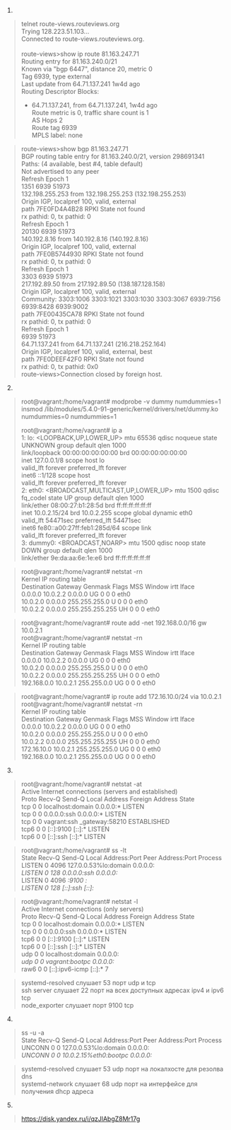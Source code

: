 1. 

>telnet route-views.routeviews.org</br>
>Trying 128.223.51.103...</br>
>Connected to route-views.routeviews.org.</br>
></br>
>route-views>show ip route 81.163.247.71</br>
>Routing entry for 81.163.240.0/21</br>
>  Known via "bgp 6447", distance 20, metric 0</br>
>  Tag 6939, type external</br>
>  Last update from 64.71.137.241 1w4d ago</br>
>  Routing Descriptor Blocks:</br>
>  * 64.71.137.241, from 64.71.137.241, 1w4d ago</br>
>      Route metric is 0, traffic share count is 1</br>
>      AS Hops 2</br>
>      Route tag 6939</br>
>      MPLS label: none</br>

>route-views>show bgp 81.163.247.71</br>
>BGP routing table entry for 81.163.240.0/21, version 298691341</br>
>Paths: (4 available, best #4, table default)</br>
>  Not advertised to any peer</br>
>  Refresh Epoch 1</br>
>  1351 6939 51973</br>
>    132.198.255.253 from 132.198.255.253 (132.198.255.253)</br>
>      Origin IGP, localpref 100, valid, external</br>
>      path 7FE0FD4A4B28 RPKI State not found</br>
>      rx pathid: 0, tx pathid: 0</br>
>  Refresh Epoch 1</br>
>  20130 6939 51973</br>
>    140.192.8.16 from 140.192.8.16 (140.192.8.16)</br>
>      Origin IGP, localpref 100, valid, external</br>
>      path 7FE0B5744930 RPKI State not found</br>
>      rx pathid: 0, tx pathid: 0</br>
>  Refresh Epoch 1</br>
>  3303 6939 51973</br>
>    217.192.89.50 from 217.192.89.50 (138.187.128.158)</br>
>      Origin IGP, localpref 100, valid, external</br>
>      Community: 3303:1006 3303:1021 3303:1030 3303:3067 6939:7156 6939:8428 6939:9002</br>
>      path 7FE00435CA78 RPKI State not found</br>
>      rx pathid: 0, tx pathid: 0</br>
>  Refresh Epoch 1</br>
>  6939 51973</br>
>    64.71.137.241 from 64.71.137.241 (216.218.252.164)</br>
>      Origin IGP, localpref 100, valid, external, best</br>
>      path 7FE0DEEF42F0 RPKI State not found</br>
>      rx pathid: 0, tx pathid: 0x0</br>
>route-views>Connection closed by foreign host.</br>


2.

>root@vagrant:/home/vagrant# modprobe -v dummy numdummies=1</br>
>insmod /lib/modules/5.4.0-91-generic/kernel/drivers/net/dummy.ko numdummies=0 numdummies=1</br>
>
>root@vagrant:/home/vagrant# ip a</br>
>1: lo: <LOOPBACK,UP,LOWER_UP> mtu 65536 qdisc noqueue state UNKNOWN group default qlen 1000</br>
>    link/loopback 00:00:00:00:00:00 brd 00:00:00:00:00:00</br>
>    inet 127.0.0.1/8 scope host lo</br>
>       valid_lft forever preferred_lft forever</br>
>    inet6 ::1/128 scope host</br>
>       valid_lft forever preferred_lft forever</br>
>2: eth0: <BROADCAST,MULTICAST,UP,LOWER_UP> mtu 1500 qdisc fq_codel state UP group default qlen 1000</br>
>    link/ether 08:00:27:b1:28:5d brd ff:ff:ff:ff:ff:ff</br>
>    inet 10.0.2.15/24 brd 10.0.2.255 scope global dynamic eth0</br>
>       valid_lft 54471sec preferred_lft 54471sec</br>
>    inet6 fe80::a00:27ff:feb1:285d/64 scope link</br>
>       valid_lft forever preferred_lft forever</br>
>3: dummy0: <BROADCAST,NOARP> mtu 1500 qdisc noop state DOWN group default qlen 1000</br>
>    link/ether 9e:da:aa:6e:1e:e6 brd ff:ff:ff:ff:ff:ff</br>


>root@vagrant:/home/vagrant# netstat -rn</br>
>Kernel IP routing table</br>
>Destination     Gateway         Genmask         Flags   MSS Window  irtt Iface</br>
>0.0.0.0         10.0.2.2        0.0.0.0         UG        0 0          0 eth0</br>
>10.0.2.0        0.0.0.0         255.255.255.0   U         0 0          0 eth0</br>
>10.0.2.2        0.0.0.0         255.255.255.255 UH        0 0          0 eth0</br>

>root@vagrant:/home/vagrant# route add -net 192.168.0.0/16 gw 10.0.2.1</br>
>root@vagrant:/home/vagrant# netstat -rn</br>
>Kernel IP routing table</br>
>Destination     Gateway         Genmask         Flags   MSS Window  irtt Iface</br>
>0.0.0.0         10.0.2.2        0.0.0.0         UG        0 0          0 eth0</br>
>10.0.2.0        0.0.0.0         255.255.255.0   U         0 0          0 eth0</br>
>10.0.2.2        0.0.0.0         255.255.255.255 UH        0 0          0 eth0</br>
>192.168.0.0     10.0.2.1        255.255.0.0     UG        0 0          0 eth0</br>

>root@vagrant:/home/vagrant# ip route add 172.16.10.0/24 via 10.0.2.1</br>
>root@vagrant:/home/vagrant# netstat -rn</br>
>Kernel IP routing table</br>
>Destination     Gateway         Genmask         Flags   MSS Window  irtt Iface</br>
>0.0.0.0         10.0.2.2        0.0.0.0         UG        0 0          0 eth0</br>
>10.0.2.0        0.0.0.0         255.255.255.0   U         0 0          0 eth0</br>
>10.0.2.2        0.0.0.0         255.255.255.255 UH        0 0          0 eth0</br>
>172.16.10.0     10.0.2.1        255.255.255.0   UG        0 0          0 eth0</br>
>192.168.0.0     10.0.2.1        255.255.0.0     UG        0 0          0 eth0</br>



3.

>root@vagrant:/home/vagrant# netstat -at</br>
>Active Internet connections (servers and established)</br>
>Proto Recv-Q Send-Q Local Address           Foreign Address         State</br>
>tcp        0      0 localhost:domain        0.0.0.0:*               LISTEN</br>
>tcp        0      0 0.0.0.0:ssh             0.0.0.0:*               LISTEN</br>
>tcp        0      0 vagrant:ssh             _gateway:58210          ESTABLISHED</br>
>tcp6       0      0 [::]:9100               [::]:*                  LISTEN</br>
>tcp6       0      0 [::]:ssh                [::]:*                  LISTEN</br>

>root@vagrant:/home/vagrant# ss -lt</br>
>State                       Recv-Q                      Send-Q                                           Local Address:Port                                              Peer Address:Port                      Process</br>
>LISTEN                      0                           4096                                             127.0.0.53%lo:domain                                                 0.0.0.0:*</br>
>LISTEN                      0                           128                                                    0.0.0.0:ssh                                                    0.0.0.0:*</br>
>LISTEN                      0                           4096                                                         *:9100                                                         *:*</br>
>LISTEN                      0                           128                                                       [::]:ssh                                                       [::]:*</br>


>root@vagrant:/home/vagrant# netstat -l</br>
>Active Internet connections (only servers)</br>
>Proto Recv-Q Send-Q Local Address           Foreign Address         State</br>
>tcp        0      0 localhost:domain        0.0.0.0:*               LISTEN</br>
>tcp        0      0 0.0.0.0:ssh             0.0.0.0:*               LISTEN</br>
>tcp6       0      0 [::]:9100               [::]:*                  LISTEN</br>
>tcp6       0      0 [::]:ssh                [::]:*                  LISTEN</br>
>udp        0      0 localhost:domain        0.0.0.0:*</br>
>udp        0      0 vagrant:bootpc          0.0.0.0:*</br>
>raw6       0      0 [::]:ipv6-icmp          [::]:*                  7</br>

>systemd-resolved слушает 53 порт udp и tcp</br>
>ssh server слушает 22 порт на всех доступных адресах ipv4 и ipv6 tcp</br>
>node_exporter слушает порт 9100 tcp</br>


4.

>ss -u -a</br>
>State                       Recv-Q                      Send-Q                                            Local Address:Port                                             Peer Address:Port                      Process</br>
>UNCONN                      0                           0                                                 127.0.0.53%lo:domain                                                0.0.0.0:*</br>
>UNCONN                      0                           0                                                10.0.2.15%eth0:bootpc                                                0.0.0.0:*</br>

>systemd-resolved слушает 53 udp порт на локалхосте для резолва dns</br>
>systemd-network слушает 68 udp порт на интерфейсе для получения dhcp адреса</br>

5. 

> https://disk.yandex.ru/i/qzJlAbgZ8Mr17g




